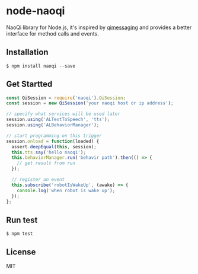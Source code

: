 # node-naoqi

NaoQi library for Node.js, it's inspired by [qimessaging](https://github.com/aldebaran/libqi-js) and provides a better interface for method calls and events.

## Installation

```shell
$ npm install naoqi --save
```

## Get Startted

```js
const QiSession = require('naoqi').QiSession;
const session = new QiSession('your naoqi host or ip address');

// specify what services will be used later
session.using('ALTextToSpeech', 'tts');
session.using('ALBehaviorManager');

// start programming on this trigger
session.onload = function(loaded) {
  assert.deepEqual(this, session);
  this.tts.say('hello naoqi');
  this.behaviorManager.run('behavir path').then(() => {
    // get result from run
  });

  // register an event
  this.subscribe('robotIsWakeUp', (awake) => {
    console.log('when robot is wake up');
  });
};
```

## Run test

```shell
$ npm test
```

## License

MIT
